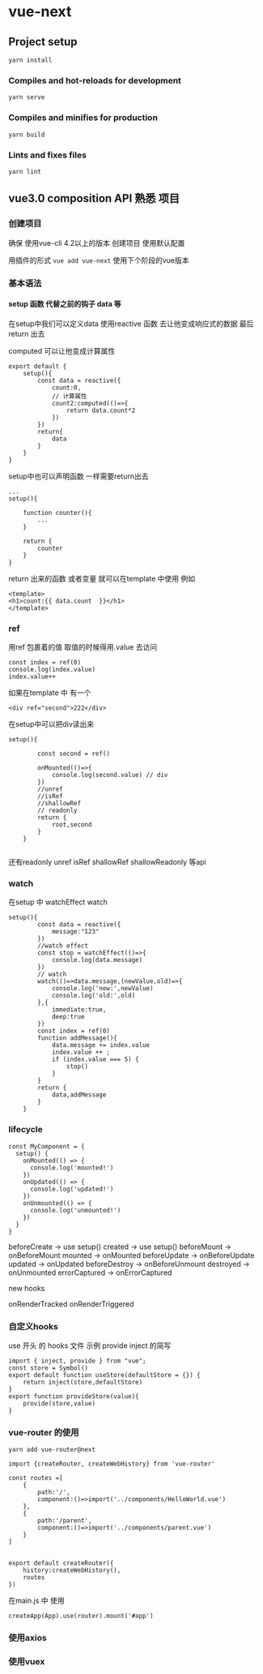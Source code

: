 # vue-next


## Project setup
```
yarn install
```

### Compiles and hot-reloads for development
```
yarn serve
```

### Compiles and minifies for production
```
yarn build
```

### Lints and fixes files
```
yarn lint
```
## vue3.0 composition API 熟悉 项目

### 创建项目

确保 使用vue-cli 4.2以上的版本 创建项目 使用默认配置

用插件的形式 `vue add vue-next` 使用下个阶段的vue版本

### 基本语法

#### setup 函数 代替之前的钩子 data 等

在setup中我们可以定义data  使用reactive 函数 去让他变成响应式的数据 最后return 出去

computed 可以让他变成计算属性
```
export default {
    setup(){
        const data = reactive({
            count:0,
            // 计算属性
            count2:computed(()=>{
                return data.count*2
            })
        })
        return{
            data
        }
    }
}
```
setup中也可以声明函数 一样需要return出去
```
...
setup(){
    
    function counter(){
        ...
    }

    return {
        counter
    }
}
```
return 出来的函数 或者变量 就可以在template 中使用  例如
```
<template>
<h1>count:{{ data.count  }}</h1>
</template>
```
### ref

用ref 包裹着的值 取值的时候得用.value 去访问
```
const index = ref(0)
console.log(index.value)
index.value++
```
如果在template 中 有一个
```
<div ref="second">222</div>
```
在setup中可以把div读出来
```
setup(){
       
        const second = ref()

        onMounted(()=>{
            console.log(second.value) // div
        })
        //unref
        //isRef
        //shallowRef
        // readonly 
        return {
            root,second
        }
    }
    
```

 还有readonly unref isRef shallowRef shallowReadonly 等api

### watch 
  在setup 中 watchEffect  watch
```
setup(){
        const data = reactive({
            message:"123"
        })
        //watch effect
        const stop = watchEffect(()=>{
            console.log(data.message)
        })
        // watch
        watch(()=>data.message,(newValue,old)=>{
            console.log('new:',newValue)
            console.log('old:',old)
        },{
            immediate:true,
            deep:true
        })
        const index = ref(0)
        function addMessage(){
            data.message += index.value
            index.value ++ ;
            if (index.value === 5) {
                stop()
            }
        }
        return {
            data,addMessage
        }
    }
```

### lifecycle

```
const MyComponent = {
  setup() {
    onMounted(() => {
      console.log('mounted!')
    })
    onUpdated(() => {
      console.log('updated!')
    })
    onUnmounted(() => {
      console.log('unmounted!')
    })
  }
}
```
beforeCreate -> use setup()
created -> use setup()
beforeMount -> onBeforeMount
mounted -> onMounted
beforeUpdate -> onBeforeUpdate
updated -> onUpdated
beforeDestroy -> onBeforeUnmount
destroyed -> onUnmounted
errorCaptured -> onErrorCaptured

new hooks

onRenderTracked
onRenderTriggered

### 自定义hooks
use 开头 的 hooks 文件
示例 provide inject 的简写
```
import { inject, provide } from "vue";
const store = Symbol()
export default function useStore(defaultStore = {}) {
    return inject(store,defaultStore)
}
export function provideStore(value){
    provide(store,value)
}
```
### vue-router 的使用

``` 
yarn add vue-router@next
```

```
import {createRouter, createWebHistory} from 'vue-router'

const routes =[
    {
        path:'/',
        component:()=>import('../components/HelloWorld.vue')
    },
    {
        path:'/parent',
        component:()=>import('../components/parent.vue')
    }
]


export default createRouter({
    history:createWebHistory(),
    routes
})
```
在main.js 中 使用
```
createApp(App).use(router).mount('#app')
```
### 使用axios

### 使用vuex


